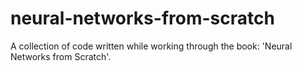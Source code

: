 # neural-networks-from-scratch

 A collection of code written while working through the book: 'Neural Networks from Scratch'.
 
